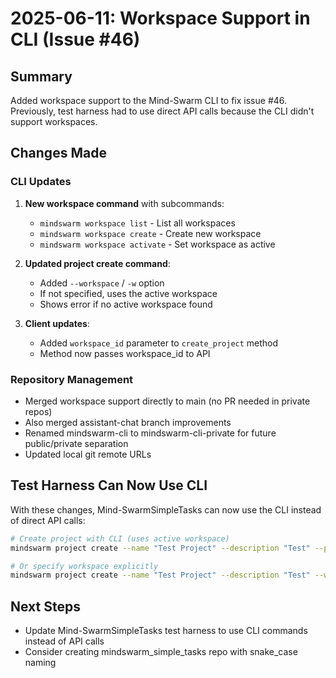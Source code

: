 # 2025-06-11: Workspace Support in CLI (Issue #46)

## Summary
Added workspace support to the Mind-Swarm CLI to fix issue #46. Previously, test harness had to use direct API calls because the CLI didn't support workspaces.

## Changes Made

### CLI Updates
1. **New workspace command** with subcommands:
   - `mindswarm workspace list` - List all workspaces
   - `mindswarm workspace create` - Create new workspace
   - `mindswarm workspace activate` - Set workspace as active

2. **Updated project create command**:
   - Added `--workspace` / `-w` option
   - If not specified, uses the active workspace
   - Shows error if no active workspace found

3. **Client updates**:
   - Added `workspace_id` parameter to `create_project` method
   - Method now passes workspace_id to API

### Repository Management
- Merged workspace support directly to main (no PR needed in private repos)
- Also merged assistant-chat branch improvements
- Renamed mindswarm-cli to mindswarm-cli-private for future public/private separation
- Updated local git remote URLs

## Test Harness Can Now Use CLI
With these changes, Mind-SwarmSimpleTasks can now use the CLI instead of direct API calls:

```bash
# Create project with CLI (uses active workspace)
mindswarm project create --name "Test Project" --description "Test" --path "/path/to/project"

# Or specify workspace explicitly
mindswarm project create --name "Test Project" --description "Test" --workspace "workspace-id"
```

## Next Steps
- Update Mind-SwarmSimpleTasks test harness to use CLI commands instead of API calls
- Consider creating mindswarm_simple_tasks repo with snake_case naming